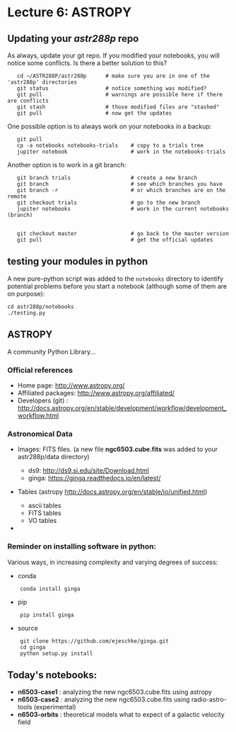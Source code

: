 Lecture 6:  ASTROPY
===================


## Updating your *astr288p* repo 

As always, update your git repo. If you modified your notebooks, you will notice some conflicts.
Is there a better solution to this?
```
   cd ~/ASTR288P/astr288p      # make sure you are in one of the 'astr288p' directories
   git status                  # notice something was modified?
   git pull                    # warnings are possible here if there are conflicts
   git stash                   # those modified files are "stashed"
   git pull                    # now get the updates
```

One possible option is to always work on your notebooks in a backup:
```
   git pull
   cp -a notebooks notebooks-trials    # copy to a trials tree
   jupiter notebook                    # work in the notebooks-trials
```   

Another option is to work in a git branch:
```
   git branch trials                   # create a new branch
   git branch                          # see which branches you have
   git branch -r                       # or which branches are on the remote
   git checkout trials                 # go to the new branch
   jupiter notebooks                   # work in the current notebooks (branch)

   
   git checkout master                 # go back to the master version
   git pull                            # get the official updates
```

## testing your modules in python

A new pure-python script was added to the ```notebooks``` directory to identify potential problems
before you start a notebook (although some of them are on purpose):

```
cd astr288p/notebooks
./testing.py
```

## ASTROPY

A community Python Library...

### Official references

* Home page:   http://www.astropy.org/
* Affiliated packages:  http://www.astropy.org/affiliated/
* Developers (git) : http://docs.astropy.org/en/stable/development/workflow/development_workflow.html



### Astronomical Data


* Images:  FITS files.  (a new file **ngc6503.cube.fits** was added to your astr288p/data directory)
  * ds9: http://ds9.si.edu/site/Download.html
  * ginga: https://ginga.readthedocs.io/en/latest/
  
* Tables  (astropy http://docs.astropy.org/en/stable/io/unified.html)
  * ascii tables
  * FITS tables
  * VO tables
* 


### Reminder on installing software in python:

Various ways, in increasing complexity and varying degrees of success:

* conda
```
	conda install ginga
```
* pip
```
	pip install ginga
```
* source
```
	git clone https://github.com/ejeschke/ginga.git
	cd ginga
	python setup.py install
```

## Today's notebooks:

* **n6503-case1** : analyzing the new ngc6503.cube.fits using astropy
* **n6503-case2** : analyzing the new ngc6503.cube.fits using radio-astro-tools (experimental)
* **n6503-orbits** : theoretical models what to expect of a galactic velocity field

